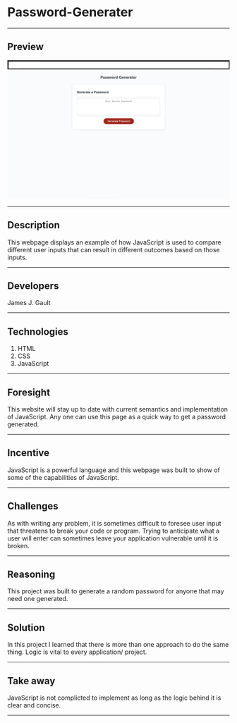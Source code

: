 # Password-Generater

---

## Preview

![passGenImg](./password-gen-screenshot.png)

---

## Description

This webpage displays an example of how JavaScript is used to compare different user inputs that can result in different outcomes based on those inputs.

---

## Developers

James J. Gault

---

## Technologies

1. HTML
2. CSS
3. JavaScript

---

## Foresight

This website will stay up to date with current semantics and implementation of JavaScript. Any one can use this page as a quick way to get a password generated.

---

## Incentive

JavaScript is a powerful language and this webpage was built to show of some of the capabilities of JavaScript.

---

## Challenges

As with writing any problem, it is sometimes difficult to foresee user input that threatens to break your code or program. Trying to anticipate what a user will enter can sometimes leave your application vulnerable until it is broken.

---

## Reasoning

This project was built to generate a random password for anyone that may need one generated.

---

## Solution

In this project I learned that there is more than one approach to do the same thing. Logic is vital to every application/ project.

---

## Take away

JavaScript is not complicted to implement as long as the logic behind it is clear and concise. 

---